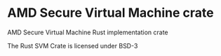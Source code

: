 # AMD Secure Virtual Machine crate

AMD Secure Virtual Machine Rust implementation crate

The Rust SVM Crate is licensed under BSD-3 
